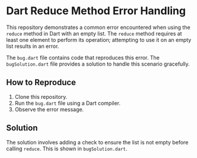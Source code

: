 # Dart Reduce Method Error Handling

This repository demonstrates a common error encountered when using the `reduce` method in Dart with an empty list. The `reduce` method requires at least one element to perform its operation; attempting to use it on an empty list results in an error.

The `bug.dart` file contains code that reproduces this error. The `bugSolution.dart` file provides a solution to handle this scenario gracefully.

## How to Reproduce

1. Clone this repository.
2. Run the `bug.dart` file using a Dart compiler.
3. Observe the error message.

## Solution

The solution involves adding a check to ensure the list is not empty before calling `reduce`.  This is shown in `bugSolution.dart`.